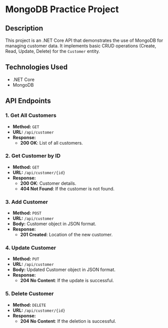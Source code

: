 # MongoDB Practice Project

## Description
This project is an .NET Core API that demonstrates the use of MongoDB for managing customer data. It implements basic CRUD operations (Create, Read, Update, Delete) for the `Customer` entity.

## Technologies Used
- .NET Core
- MongoDB

## API Endpoints

### 1. Get All Customers
- **Method:** `GET`
- **URL:** `/api/customer`
- **Response:** 
  - **200 OK**: List of all customers.

### 2. Get Customer by ID
- **Method:** `GET`
- **URL:** `/api/customer/{id}`
- **Response:** 
  - **200 OK**: Customer details.
  - **404 Not Found**: If the customer is not found.

### 3. Add Customer
- **Method:** `POST`
- **URL:** `/api/customer`
- **Body:** Customer object in JSON format.
- **Response:** 
  - **201 Created**: Location of the new customer.

### 4. Update Customer
- **Method:** `PUT`
- **URL:** `/api/customer`
- **Body:** Updated Customer object in JSON format.
- **Response:** 
  - **204 No Content**: If the update is successful.

### 5. Delete Customer
- **Method:** `DELETE`
- **URL:** `/api/customer/{id}`
- **Response:** 
  - **204 No Content**: If the deletion is successful.
